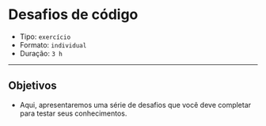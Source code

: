 # Desafios de código

* Tipo: `exercício`
* Formato: `individual`
* Duração: `3 h`

***

## Objetivos

* Aqui, apresentaremos uma série de desafios que você deve completar para testar
  seus conhecimentos.
